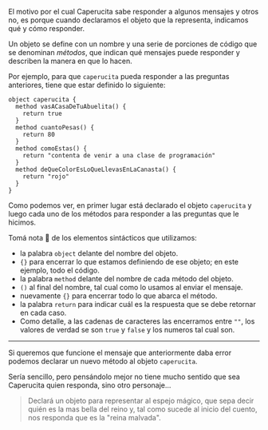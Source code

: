 El motivo por el cual Caperucita sabe responder a algunos mensajes y otros no, es porque cuando declaramos el objeto que la representa, indicamos qué y cómo responder.

Un objeto se define con un nombre y una serie de porciones de código que se denominan *métodos*, que indican qué mensajes puede responder y describen la manera en que lo hacen.

Por ejemplo, para que `caperucita` pueda responder a las preguntas anteriores, tiene que estar definido lo siguiente:

```wollok
object caperucita {
  method vasACasaDeTuAbuelita() {
    return true
  }
  method cuantoPesas() {
    return 80 
  }
  method comoEstas() {
    return "contenta de venir a una clase de programación"
  }
  method deQueColorEsLoQueLlevasEnLaCanasta() {
    return "rojo" 
  }
}
```

Como podemos ver, en primer lugar está declarado el objeto `caperucita` y luego cada uno de los métodos para responder a las preguntas que le hicimos.

Tomá nota :memo: de los elementos sintácticos que utilizamos:

* la palabra `object` delante del nombre del objeto.
* `{}` para encerrar lo que estamos definiendo de ese objeto; en este ejemplo, todo el código.
* la palabra `method` delante del nombre de cada método del objeto.
* `()` al final del nombre, tal cual como lo usamos al enviar el mensaje.
* nuevamente `{}` para encerrar todo lo que abarca el método.
* la palabra `return` para indicar cuál es la respuesta que se debe retornar en cada caso.
* Como detalle, a las cadenas de caracteres las encerramos entre `""`, los valores de verdad se son `true` y `false` y los numeros tal cual son.
 
___

Si queremos que funcione el mensaje que anteriormente daba error podemos declarar un nuevo método al objeto `caperucita`. 

Sería sencillo, pero pensándolo mejor no tiene mucho sentido que sea Caperucita quien responda, sino otro personaje...  

> Declará un objeto para representar al espejo mágico, que sepa decir quién es la mas bella del reino y, tal como sucede al inicio del cuento, nos responda que es la "reina malvada".
